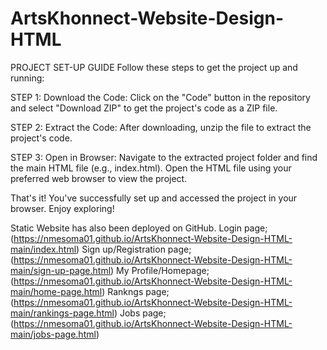 # ArtsKhonnect-Website-Design-HTML

PROJECT SET-UP GUIDE
Follow these steps to get the project up and running:

STEP 1: Download the Code: Click on the "Code" button in the repository and select "Download ZIP" to get the project's code as a ZIP file.

STEP 2: Extract the Code: After downloading, unzip the file to extract the project's code.

STEP 3: Open in Browser: Navigate to the extracted project folder and find the main HTML file (e.g., index.html). Open the HTML file using your preferred web browser to view the project.

That's it! You've successfully set up and accessed the project in your browser. Enjoy exploring!

Static Website has also been deployed on GitHub. 
Login page; (https://nmesoma01.github.io/ArtsKhonnect-Website-Design-HTML-main/index.html)
Sign up/Registration page; (https://nmesoma01.github.io/ArtsKhonnect-Website-Design-HTML-main/sign-up-page.html)
My Profile/Homepage; (https://nmesoma01.github.io/ArtsKhonnect-Website-Design-HTML-main/home-page.html)
Rankngs page; (https://nmesoma01.github.io/ArtsKhonnect-Website-Design-HTML-main/rankings-page.html)
Jobs page; (https://nmesoma01.github.io/ArtsKhonnect-Website-Design-HTML-main/jobs-page.html)
